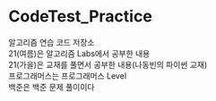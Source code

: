 # CodeTest_Practice     
알고리즘 연습 코드 저장소      
21(여름)은 알고리즘 Labs에서 공부한 내용      
21(가을)은 교재를 풀면서 공부한 내용(나동빈의 파이썬 교재)       
프로그래머스는 프로그래머스 Level     
백준은 백준 문제 풀이이다    

